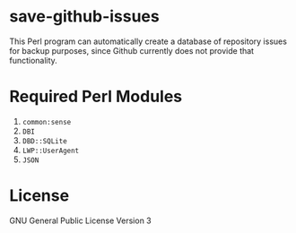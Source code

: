 # save-github-issues

This Perl program can automatically create a database of repository
issues for backup purposes, since Github currently does not provide
that functionality.


# Required Perl Modules

1. `common:sense`
2. `DBI`
3. `DBD::SQLite`
4. `LWP::UserAgent`
5. `JSON`



# License

GNU General Public License Version 3
